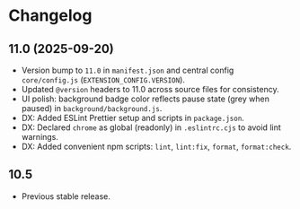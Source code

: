 # Changelog

## 11.0 (2025-09-20)

- Version bump to `11.0` in `manifest.json` and central config `core/config.js` (`EXTENSION_CONFIG.VERSION`).
- Updated `@version` headers to 11.0 across source files for consistency.
- UI polish: background badge color reflects pause state (grey when paused) in `background/background.js`.
- DX: Added ESLint Prettier setup and scripts in `package.json`.
- DX: Declared `chrome` as global (readonly) in `.eslintrc.cjs` to avoid lint warnings.
- DX: Added convenient npm scripts: `lint`, `lint:fix`, `format`, `format:check`.

## 10.5

- Previous stable release.
